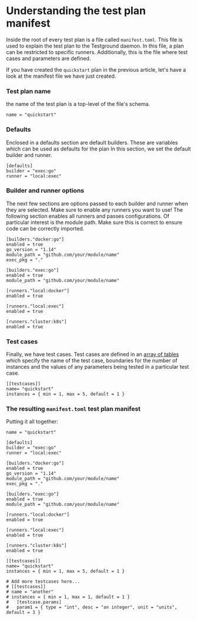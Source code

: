 # Understanding the test plan manifest

Inside the root of every test plan is a file called `manifest.toml`.  This file is used to explain the test plan to the Testground daemon. In this file,  a plan can be restricted to specific runners. Additionally, this is the file where test cases and parameters are defined.

If you have created the `quickstart` plan in the previous article, let's have a look at the manifest file we have just created.

### Test plan name

the name of the test plan is a top-level of the file's schema. 

```text
name = "quickstart"
```

### Defaults

Enclosed in a defaults section are default builders. These are variables which can be used as defaults for the plan In this section, we set the default builder and runner.

```text
[defaults]
builder = "exec:go"
runner = "local:exec"
```

### Builder and runner options

The next few sections are options passed to each builder and runner when they are selected. Make sure to enable any runners you want to use! The following section enables all runners and passes configurations. Of particular interest is the module path. Make sure this is correct to ensure code can be correctly imported.

```text
[builders."docker:go"]
enabled = true
go_version = "1.14"
module_path = "github.com/your/module/name"
exec_pkg = "."

[builders."exec:go"]
enabled = true
module_path = "github.com/your/module/name"

[runners."local:docker"]
enabled = true

[runners."local:exec"]
enabled = true

[runners."cluster:k8s"]
enabled = true
```

### Test cases

Finally, we have test cases. Test cases are defined in an [array of tables](https://github.com/toml-lang/toml#array-of-tables) which specify the name of the test case, boundaries for the number of instances and the values of any parameters being tested in a particular test case.

```text
[[testcases]]
name= "quickstart"
instances = { min = 1, max = 5, default = 1 }
```

### The resulting `manifest.toml`  test plan manifest

Putting it all together:

```text
name = "quickstart"

[defaults]
builder = "exec:go"
runner = "local:exec"

[builders."docker:go"]
enabled = true
go_version = "1.14"
module_path = "github.com/your/module/name"
exec_pkg = "."

[builders."exec:go"]
enabled = true
module_path = "github.com/your/module/name"

[runners."local:docker"]
enabled = true

[runners."local:exec"]
enabled = true

[runners."cluster:k8s"]
enabled = true

[[testcases]]
name= "quickstart"
instances = { min = 1, max = 5, default = 1 }

# Add more testcases here...
# [[testcases]]
# name = "another"
# instances = { min = 1, max = 1, default = 1 }
#   [testcase.params]
#   param1 = { type = "int", desc = "an integer", unit = "units", default = 3 }

```




